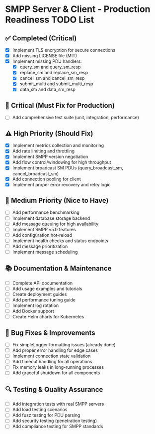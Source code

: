 # SMPP Server & Client - Production Readiness TODO List

## ✅ Completed (Critical)
- [x] Implement TLS encryption for secure connections
- [x] Add missing LICENSE file (MIT)
- [x] Implement missing PDU handlers:
  - [x] query_sm and query_sm_resp
  - [x] replace_sm and replace_sm_resp
  - [x] cancel_sm and cancel_sm_resp
  - [x] submit_multi and submit_multi_resp
  - [x] data_sm and data_sm_resp

## 🚨 Critical (Must Fix for Production)
- [ ] Add comprehensive test suite (unit, integration, performance)

## ⚠️ High Priority (Should Fix)
- [x] Implement metrics collection and monitoring
- [x] Add rate limiting and throttling
- [x] Implement SMPP version negotiation
- [x] Add flow control/windowing for high throughput
- [x] Implement broadcast SM PDUs (query_broadcast_sm, cancel_broadcast_sm)
- [x] Add connection pooling for client
- [x] Implement proper error recovery and retry logic

## 🔧 Medium Priority (Nice to Have)
- [ ] Add performance benchmarking
- [ ] Implement database storage backend
- [ ] Add message queuing for high availability
- [ ] Implement SMPP v5.0 features
- [ ] Add configuration hot-reload
- [ ] Implement health checks and status endpoints
- [ ] Add message prioritization
- [ ] Implement message scheduling

## 📚 Documentation & Maintenance
- [ ] Complete API documentation
- [ ] Add usage examples and tutorials
- [ ] Create deployment guides
- [ ] Add performance tuning guide
- [ ] Implement log rotation
- [ ] Add Docker support
- [ ] Create Helm charts for Kubernetes

## 🐛 Bug Fixes & Improvements
- [ ] Fix simpleLogger formatting issues (already done)
- [ ] Add proper error handling for edge cases
- [ ] Implement connection state validation
- [ ] Add timeout handling for all operations
- [ ] Fix memory leaks in long-running processes
- [ ] Add graceful shutdown for all components

## 🔍 Testing & Quality Assurance
- [ ] Add integration tests with real SMPP servers
- [ ] Add load testing scenarios
- [ ] Add fuzz testing for PDU parsing
- [ ] Add security testing (penetration testing)
- [ ] Add compliance testing for SMPP standards
